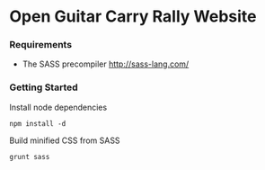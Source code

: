 # Open Guitar Carry Rally Website

### Requirements

* The SASS precompiler http://sass-lang.com/

### Getting Started

Install node dependencies
```
npm install -d
```

Build minified CSS from SASS
```
grunt sass
```
